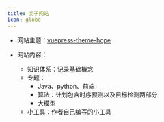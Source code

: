```yaml
---
title: 关于网站
icon: globe
---
```


+ 网站主题：[vuepress-theme-hope](https://theme-hope.vuejs.press/zh/)

+ 网站内容：
  + 知识体系：记录基础概念
  + 专题：
    + Java、python、前端
    + 算法：计划包含时序预测以及目标检测两部分
    + 大模型
  + 小工具：作者自己编写的小工具

